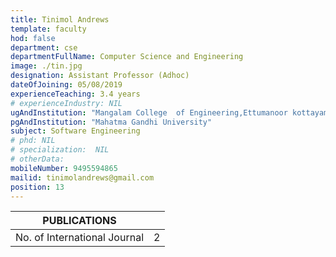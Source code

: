 ```yaml
---
title: Tinimol Andrews
template: faculty
hod: false
department: cse
departmentFullName: Computer Science and Engineering
image: ./tin.jpg
designation: Assistant Professor (Adhoc)
dateOfJoining: 05/08/2019
experienceTeaching: 3.4 years
# experienceIndustry: NIL
ugAndInstitution: "Mangalam College  of Engineering,Ettumanoor kottayam"
pgAndInstitution: "Mahatma Gandhi University"
subject: Software Engineering
# phd: NIL
# specialization:  NIL
# otherData:
mobileNumber: 9495594865
mailid: tinimolandrews@gmail.com
position: 13
---
```

|           PUBLICATIONS           |     |
| :------------------------------: | :-: |
|   No. of International Journal   |  2  |